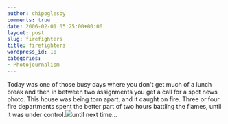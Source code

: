 ```yaml
---
author: chipoglesby
comments: true
date: 2006-02-01 05:25:00+00:00
layout: post
slug: firefighters
title: firefighters
wordpress_id: 10
categories:
- Photojournalism
---
```


Today was one of those busy days where you don't get much of a lunch break and then in between two assignments you get a call for a spot news photo.  This house was being torn apart, and it caught on fire.  Three or four fire departments spent the better part of two hours battling the flames, until it was under control.[![](http://photos1.blogger.com/blogger/3124/2183/400/fire1.jpg)](http://photos1.blogger.com/blogger/3124/2183/1600/fire1.jpg)until next time...
